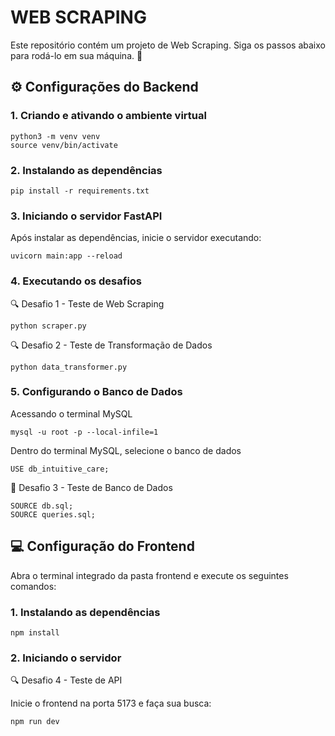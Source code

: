 # WEB SCRAPING
Este repositório contém um projeto de Web Scraping. Siga os passos abaixo para rodá-lo em sua máquina. 🚀

## ⚙️ Configurações do Backend

### 1. Criando e ativando o ambiente virtual
```
python3 -m venv venv
source venv/bin/activate
```

### 2. Instalando as dependências
```
pip install -r requirements.txt
```

### 3. Iniciando o servidor FastAPI
Após instalar as dependências, inicie o servidor executando:
```
uvicorn main:app --reload
```

### 4. Executando os desafios
🔍 Desafio 1 - Teste de Web Scraping
```
python scraper.py
```

🔍 Desafio 2 - Teste de Transformação de Dados
```
python data_transformer.py
```

### 5. Configurando o Banco de Dados
Acessando o terminal MySQL
```
mysql -u root -p --local-infile=1
```

Dentro do terminal MySQL, selecione o banco de dados
```
USE db_intuitive_care;
```

💾 Desafio 3 - Teste de Banco de Dados
```
SOURCE db.sql;
SOURCE queries.sql;
```

## 💻 Configuração do Frontend
Abra o terminal integrado da pasta frontend e execute os seguintes comandos:

### 1. Instalando as dependências
```
npm install
```

### 2. Iniciando o servidor
🔍 Desafio 4 - Teste de API

Inicie o frontend na porta 5173 e faça sua busca:
```
npm run dev
```
